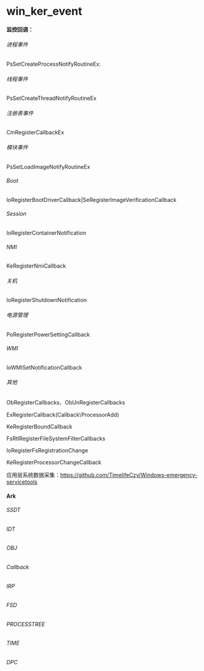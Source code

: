 # win_ker_event

#### 监控回调：

###### 进程事件

PsSetCreateProcessNotifyRoutineEx:

###### 线程事件

PsSetCreateThreadNotifyRoutineEx

###### 注册表事件

CmRegisterCallbackEx

###### 模块事件

PsSetLoadImageNotifyRoutineEx

###### Boot

IoRegisterBootDriverCallback|SeRegisterImageVerificationCallback

###### Session

IoRegisterContainerNotification

###### NMI

KeRegisterNmiCallback

###### 关机

IoRegisterShutdownNotification

###### 电源管理

PoRegisterPowerSettingCallback

###### WMI

IoWMISetNotificationCallback

###### 其他

ObRegisterCallbacks、ObUnRegisterCallbacks

ExRegisterCallback(Callback\ProcessorAdd)

KeRegisterBoundCallback

FsRtlRegisterFileSystemFilterCallbacks

IoRegisterFsRegistrationChange

KeRegisterProcessorChangeCallback

应用层系统数据采集：https://github.com/TimelifeCzy/Windows-emergency-servicetools



#### Ark

###### SSDT

###### IDT

###### OBJ

###### Callback

###### IRP

###### FSD

###### PROCESSTREE

###### TIME

###### DPC
